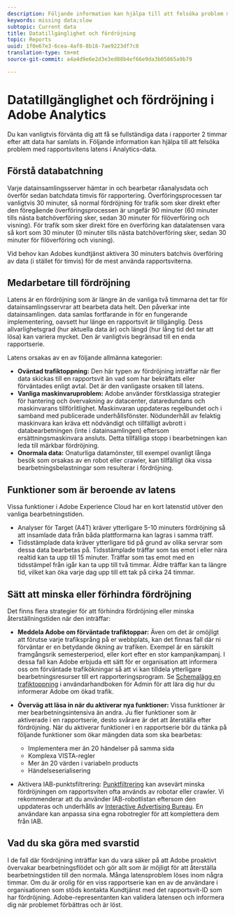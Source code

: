 ```yaml
---
description: Följande information kan hjälpa till att felsöka problem med rapportsvitens latens i Analytics-data.
keywords: missing data;slow
subtopic: Current data
title: Datatillgänglighet och fördröjning
topic: Reports
uuid: 1f0e67e3-6cea-4af8-8b18-7ae9223df7c8
translation-type: tm+mt
source-git-commit: a4a4d9e6e2d3e3ed88b4ef66e9da3b05865a9b79

---
```



# Datatillgänglighet och fördröjning i Adobe Analytics

Du kan vanligtvis förvänta dig att få se fullständiga data i rapporter 2 timmar efter att data har samlats in. Följande information kan hjälpa till att felsöka problem med rapportsvitens latens i Analytics-data.

## Förstå databatchning

Varje datainsamlingsserver hämtar in och bearbetar råanalysdata och överför sedan batchdata timvis för rapportering. Överföringsprocessen tar vanligtvis 30 minuter, så normal fördröjning för trafik som sker direkt efter den föregående överföringsprocessen är ungefär 90 minuter (60 minuter tills nästa batchöverföring sker, sedan 30 minuter för filöverföring och visning). För trafik som sker direkt före en överföring kan datalatensen vara så kort som 30 minuter (0 minuter tills nästa batchöverföring sker, sedan 30 minuter för filöverföring och visning).

Vid behov kan Adobes kundtjänst aktivera 30 minuters batchvis överföring av data (i stället för timvis) för de mest använda rapportsviterna.

## Medarbetare till fördröjning

Latens är en fördröjning som är längre än de vanliga två timmarna det tar för datainsamlingsservrar att bearbeta data helt. Den påverkar inte datainsamlingen. data samlas fortfarande in för en fungerande implementering, oavsett hur länge en rapportsvit är tillgänglig. Dess allvarlighetsgrad (hur aktuella data är) och längd (hur lång tid det tar att lösa) kan variera mycket. Den är vanligtvis begränsad till en enda rapportserie.

Latens orsakas av en av följande allmänna kategorier:

* **Oväntad trafiktoppning:** Den här typen av fördröjning inträffar när fler data skickas till en rapportsvit än vad som har bekräftats eller förväntades enligt avtal. Det är den vanligaste orsaken till latens.
* **Vanliga maskinvaruproblem:** Adobe använder förstklassiga strategier för hantering och övervakning av datacenter, dataredundans och maskinvarans tillförlitlighet. Maskinvaran uppdateras regelbundet och i samband med publicerade underhållsfönster. Nödunderhåll av felaktig maskinvara kan kräva ett nödvändigt och tillfälligt avbrott i databearbetningen (inte i datainsamlingen) eftersom ersättningsmaskinvara ansluts. Detta tillfälliga stopp i bearbetningen kan leda till märkbar fördröjning.
* **Onormala data:** Onaturliga datamönster, till exempel ovanligt långa besök som orsakas av en robot eller crawler, kan tillfälligt öka vissa bearbetningsbelastningar som resulterar i fördröjning.

## Funktioner som är beroende av latens

Vissa funktioner i Adobe Experience Cloud har en kort latenstid utöver den vanliga bearbetningstiden.

* Analyser för Target (A4T) kräver ytterligare 5-10 minuters fördröjning så att insamlade data från båda plattformarna kan lagras i samma träff.
* Tidsstämplade data kräver ytterligare tid på grund av olika servrar som dessa data bearbetas på. Tidsstämplade träffar som tas emot i eller nära realtid kan ta upp till 15 minuter. Träffar som tas emot med en tidsstämpel från igår kan ta upp till två timmar. Äldre träffar kan ta längre tid, vilket kan öka varje dag upp till ett tak på cirka 24 timmar.

## Sätt att minska eller förhindra fördröjning

Det finns flera strategier för att förhindra fördröjning eller minska återställningstiden när den inträffar:

* **Meddela Adobe om förväntade trafiktoppar:** Även om det är omöjligt att förutse varje trafiksprång på er webbplats, kan det finnas fall där ni förväntar er en betydande ökning av trafiken. Exempel är en särskilt framgångsrik semesterperiod, eller kort efter en stor kampanjkampanj. I dessa fall kan Adobe erbjuda ett sätt för er organisation att informera oss om förväntade trafikökningar så att vi kan tilldela ytterligare bearbetningsresurser till ert rapporteringsprogram. Se [Schemalägg en trafiktoppning](/help/admin/c-traffic-management/t-traffic-schedule-spike.md) i användarhandboken för Admin för att lära dig hur du informerar Adobe om ökad trafik.
* **Överväg att läsa in när du aktiverar nya funktioner:** Vissa funktioner är mer bearbetningsintensiva än andra. Ju fler funktioner som är aktiverade i en rapportserie, desto svårare är det att återställa efter fördröjning. När du aktiverar funktioner i en rapportserie bör du tänka på följande funktioner som ökar mängden data som ska bearbetas:

   * Implementera mer än 20 händelser på samma sida
   * Komplexa VISTA-regler
   * Mer än 20 värden i variabeln products
   * Händelseserialisering

* Aktivera IAB-punktsfiltrering: [Punktfiltrering](/help/admin/admin/bot-removal/bot-removal.md) kan avsevärt minska fördröjningen om rapportsviten ofta används av robotar eller crawler. Vi rekommenderar att du använder IAB-robotlistan eftersom den uppdateras och underhålls av [Interactive Advertising Bureau](https://www.iab.net/about_the_iab). En användare kan anpassa sina egna robotregler för att komplettera dem från IAB.

## Vad du ska göra med svarstid

I de fall där fördröjning inträffar kan du vara säker på att Adobe proaktivt övervakar bearbetningsflödet och gör allt som är möjligt för att återställa bearbetningstiden till den normala. Många latensproblem löses inom några timmar. Om du är orolig för en viss rapportserie kan en av de användare i organisationen som stöds kontakta Kundtjänst med det rapportsvit-ID som har fördröjning. Adobe-representanten kan validera latensen och informera dig när problemet förbättras och är löst.

